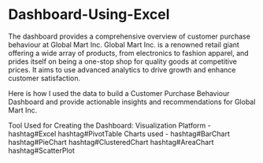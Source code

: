 # Dashboard-Using-Excel
The dashboard provides a comprehensive overview of customer purchase behaviour at Global Mart Inc.
Global Mart Inc. is a renowned retail giant offering a wide array of products, from electronics to fashion apparel, and prides itself on being a one-stop shop for quality goods at competitive prices. It aims to use advanced analytics to drive growth and enhance customer satisfaction.

Here is how I used the data to build a Customer Purchase Behaviour Dashboard and provide actionable insights and recommendations for Global Mart Inc.

Tool Used for Creating the Dashboard:
Visualization Platform - hashtag#Excel hashtag#PivotTable
Charts used - hashtag#BarChart hashtag#PieChart hashtag#ClusteredChart hashtag#AreaChart hashtag#ScatterPlot
